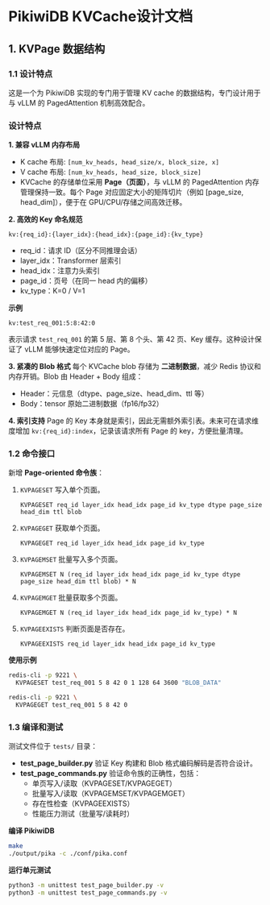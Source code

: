 # PikiwiDB KVCache设计文档

## 1. KVPage 数据结构

### 1.1 设计特点

这是一个为 PikiwiDB 实现的专门用于管理 KV cache 的数据结构，专门设计用于与 vLLM 的 PagedAttention 机制高效配合。

### 设计特点

**1. 兼容 vLLM 内存布局**

- K cache 布局: `[num_kv_heads, head_size/x, block_size, x]`
- V cache 布局: `[num_kv_heads, head_size, block_size]`
- KVCache 的存储单位采用 **Page（页面）**，与 vLLM 的 PagedAttention 内存管理保持一致。每个 Page 对应固定大小的矩阵切片（例如 [page_size, head_dim]），便于在 GPU/CPU/存储之间高效迁移。

**2. 高效的 Key 命名规范**

```
kv:{req_id}:{layer_idx}:{head_idx}:{page_id}:{kv_type}
```

- req_id：请求 ID（区分不同推理会话）
- layer_idx：Transformer 层索引
- head_idx：注意力头索引
- page_id：页号（在同一 head 内的偏移）
- kv_type：K=0 / V=1

**示例**

```
kv:test_req_001:5:8:42:0
```

表示请求 `test_req_001` 的第 5 层、第 8 个头、第 42 页、Key 缓存。这种设计保证了 vLLM 能够快速定位对应的 Page。

**3. 紧凑的 Blob 格式**
 每个 KVCache blob 存储为 **二进制数据**，减少 Redis 协议和内存开销。Blob 由 Header + Body 组成：

- Header：元信息（dtype、page_size、head_dim、ttl 等）
- Body：tensor 原始二进制数据（fp16/fp32）

**4. 索引支持**
 Page 的 Key 本身就是索引，因此无需额外索引表。未来可在请求维度增加 `kv:{req_id}:index`，记录该请求所有 Page 的 key，方便批量清理。



### 1.2 命令接口

新增 **Page-oriented 命令族**：

1. `KVPAGESET`
    写入单个页面。

   ```
   KVPAGESET req_id layer_idx head_idx page_id kv_type dtype page_size head_dim ttl blob
   ```

2. `KVPAGEGET`
    获取单个页面。

   ```
   KVPAGEGET req_id layer_idx head_idx page_id kv_type
   ```

3. `KVPAGEMSET`
    批量写入多个页面。

   ```
   KVPAGEMSET N (req_id layer_idx head_idx page_id kv_type dtype page_size head_dim ttl blob) * N
   ```

4. `KVPAGEMGET`
    批量获取多个页面。

   ```
   KVPAGEMGET N (req_id layer_idx head_idx page_id kv_type) * N
   ```

5. `KVPAGEEXISTS`
    判断页面是否存在。

   ```
   KVPAGEEXISTS req_id layer_idx head_idx page_id kv_type
   ```

**使用示例**

```bash
redis-cli -p 9221 \
  KVPAGESET test_req_001 5 8 42 0 1 128 64 3600 "BLOB_DATA"

redis-cli -p 9221 \
  KVPAGEGET test_req_001 5 8 42 0
```



### 1.3 编译和测试

测试文件位于 `tests/` 目录：

- **test_page_builder.py**
   验证 Key 构建和 Blob 格式编码解码是否符合设计。
- **test_page_commands.py**
   验证命令族的正确性，包括：
  - 单页写入/读取（KVPAGESET/KVPAGEGET）
  - 批量写入/读取（KVPAGEMSET/KVPAGEMGET）
  - 存在性检查（KVPAGEEXISTS）
  - 性能压力测试（批量写/读耗时）

**编译 PikiwiDB**

```bash
make
./output/pika -c ./conf/pika.conf
```

**运行单元测试**

```bash
python3 -m unittest test_page_builder.py -v
python3 -m unittest test_page_commands.py -v
```

